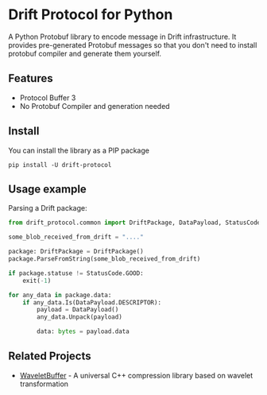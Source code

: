 # Drift Protocol for Python

A Python Protobuf library to encode message in Drift infrastructure.
It provides pre-generated Protobuf messages so that you don't need to install protobuf compiler and generate them yourself.


## Features

* Protocol Buffer 3
* No Protobuf Compiler and generation needed

## Install

You can install the library as a PIP package

```
pip install -U drift-protocol
```

## Usage example


Parsing a Drift package:

```python
from drift_protocol.common import DriftPackage, DataPayload, StatusCode

some_blob_received_from_drift = "...."

package: DriftPackage = DriftPackage()
package.ParseFromString(some_blob_received_from_drift)

if package.statuse != StatusCode.GOOD:
    exit(-1)

for any_data in package.data:
    if any_data.Is(DataPayload.DESCRIPTOR):
        payload = DataPayload()
        any_data.Unpack(payload)

        data: bytes = payload.data
```


## Related Projects

* [WaveletBuffer](https://github.com/panda-official/WaveletBuffer) - A universal C++ compression library based on wavelet transformation

